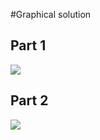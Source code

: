 #Graphical solution

## Part 1
![](https://github.com/aoc-ptctech/allinone2022/blob/main/ahenriet/day14/mygif-part1.gif?raw=true)

## Part 2
![](https://github.com/aoc-ptctech/allinone2022/blob/main/ahenriet/day14/mygif-part2.gif?raw=true)

